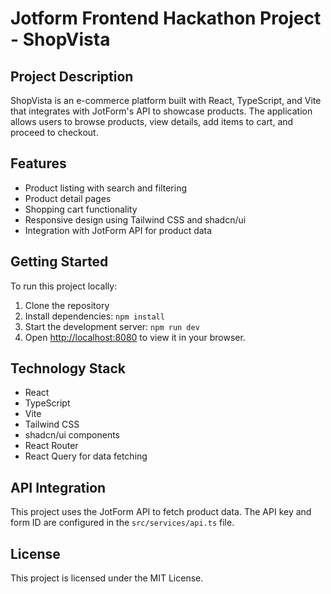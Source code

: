 # Jotform Frontend Hackathon Project - ShopVista

## Project Description
ShopVista is an e-commerce platform built with React, TypeScript, and Vite that integrates with JotForm's API to showcase products. The application allows users to browse products, view details, add items to cart, and proceed to checkout.

## Features
- Product listing with search and filtering
- Product detail pages
- Shopping cart functionality
- Responsive design using Tailwind CSS and shadcn/ui
- Integration with JotForm API for product data

## Getting Started

To run this project locally:

1. Clone the repository
2. Install dependencies: `npm install`
3. Start the development server: `npm run dev`
4. Open [http://localhost:8080](http://localhost:8080) to view it in your browser.

## Technology Stack
- React
- TypeScript
- Vite
- Tailwind CSS
- shadcn/ui components
- React Router
- React Query for data fetching

## API Integration
This project uses the JotForm API to fetch product data. The API key and form ID are configured in the `src/services/api.ts` file.

## License
This project is licensed under the MIT License.